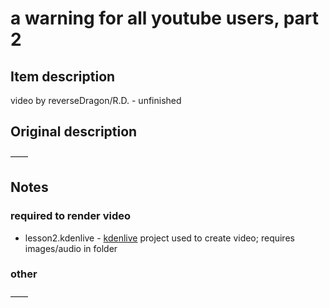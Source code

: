 # a warning for all youtube users, part 2

## Item description

video by reverseDragon/R.D. - unfinished


## Original description

——


## Notes

### required to render video
* lesson2.kdenlive - [kdenlive](https://en.wikipedia.org/wiki/Kdenlive) project used to create video; requires images/audio in folder

### other
——
